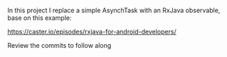 In this project I replace a simple AsynchTask with an RxJava observable, base on this example:

https://caster.io/episodes/rxjava-for-android-developers/

Review the commits to follow along